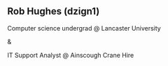 ## Rob Hughes (dzign1)

Computer science undergrad @ Lancaster University

&

IT Support Analyst @ Ainscough Crane Hire
